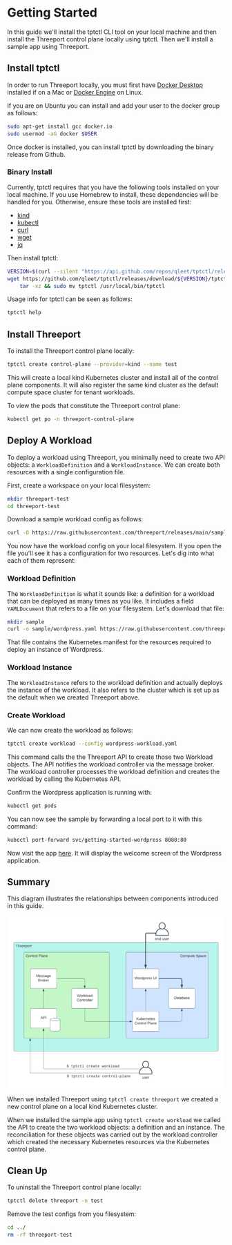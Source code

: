 # Getting Started

In this guide we'll install the tptctl CLI tool on your local machine and then
install the Threeport control plane locally using tptctl.  Then we'll install a
sample app using Threeport.

## Install tptctl

In order to run Threeport locally, you must first have [Docker
Desktop](https://docs.docker.com/desktop/install/mac-install/) installed if on a
Mac or [Docker Engine](https://docs.docker.com/engine/install/) on Linux.

If you are on Ubuntu you can install and add your user to the docker group as
follows:

```bash
sudo apt-get install gcc docker.io
sudo usermod -aG docker $USER
```

Once docker is installed, you can install tptctl by downloading the binary release from Github.

### Binary Install

Currently, tptctl requires that you have the following tools installed on your
local machine.  If you use Homebrew to install, these dependencies will be
handled for you.  Otherwise, ensure these tools are installed first:

* [kind](https://kind.sigs.k8s.io/docs/user/quick-start/#installation)
* [kubectl](https://kubernetes.io/docs/tasks/tools/#kubectl)
* [curl](https://help.ubidots.com/en/articles/2165289-learn-how-to-install-run-curl-on-windows-macosx-linux)
* [wget](https://www.gnu.org/software/wget/)
* [jq](https://github.com/stedolan/jq/wiki/Installation)

Then install tptctl:

```bash
VERSION=$(curl --silent "https://api.github.com/repos/qleet/tptctl/releases/latest" | jq '.tag_name' -r)
wget https://github.com/qleet/tptctl/releases/download/${VERSION}/tptctl_${VERSION}_$(echo $(uname))_$(uname -m).tar.gz -O - |\
    tar -xz && sudo mv tptctl /usr/local/bin/tptctl
```

Usage info for tptctl can be seen as follows:

```bash
tptctl help
```

## Install Threeport

To install the Threeport control plane locally:

```bash
tptctl create control-plane --provider=kind --name test
```

This will create a local kind Kubernetes cluster and install all of the control
plane components.  It will also register the same kind cluster as the default
compute space cluster for tenant workloads.

To view the pods that constitute the Threeport control plane:

```bash
kubectl get po -n threeport-control-plane
```

## Deploy A Workload

To deploy a workload using Threeport, you minimally need to create two API objects: a
`WorkloadDefinition` and a `WorkloadInstance`.  We can create both resources with a single
configuration file.

First, create a workspace on your local filesystem:

```bash
mkdir threeport-test
cd threeport-test
```

Download a sample workload config as follows:

```bash
curl -O https://raw.githubusercontent.com/threeport/releases/main/samples/wordpress-workload.yaml
```

You now have the workload config on your local filesystem.  If you open the file you'll
see it has a configuration for two resources. Let's dig into what each of them represent:

### Workload Definition

The `WorkloadDefinition` is what it sounds like: a definition for a workload
that can be deployed as many times as you like.  It includes a field
`YAMLDocument` that refers to a file on your filesystem.  Let's download that
file:

```bash
mkdir sample
curl -o sample/wordpress.yaml https://raw.githubusercontent.com/threeport/releases/main/samples/wordpress.yaml
```

That file contains the Kubernetes manifest for the resources required to deploy an
instance of Wordpress.

### Workload Instance
The `WorkloadInstance` refers to the workload definition and actually deploys
the instance of the workload.  It also refers to the cluster which is set up as
the default when we created Threeport above.


### Create Workload
We can now create the workload as follows:

```bash
tptctl create workload --config wordpress-workload.yaml
```

This command calls the the Threeport API to create those two Workload objects.
The API notifies the workload controller via the message broker.  The workload
controller processes the workload definition and creates the workload by calling
the Kubernetes API.

Confirm the Wordpress application is running with:

```bash
kubectl get pods
```

You can now see the sample by forwarding a local port to it with this command:

```bash
kubectl port-forward svc/getting-started-wordpress 8080:80
```

Now visit the app [here](http://localhost:8888).  It will display the welcome screen of
the Wordpress application.

## Summary

This diagram illustrates the relationships between components introduced in this
guide.

![Threeport Getting Started](img/ThreeportGettingStartedWordpress.png)

When we installed Threeport using `tptctl create threeport` we created a new
control plane on a local kind Kubernetes cluster.

When we installed the sample app using `tptctl create workload` we called the API to
create the two workload objects: a definition and an instance.  The reconciliation for
these objects was carried out by the workload controller which created the necessary
Kubernetes resources via the Kubernetes control plane.

## Clean Up

To uninstall the Threeport control plane locally:

```bash
tptctl delete threeport -n test
```

Remove the test configs from you filesystem:

```bash
cd ../
rm -rf threeport-test
```

